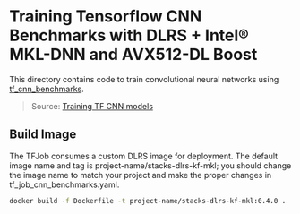 # Training Tensorflow CNN Benchmarks with DLRS + Intel® MKL-DNN and AVX512-DL Boost

This directory contains code to train convolutional neural networks using [tf_cnn_benchmarks](https://github.com/tensorflow/benchmarks/tree/master/scripts/tf_cnn_benchmarks).

> Source: [Training TF CNN models](https://github.com/kubeflow/kubeflow/tree/v0.5-branch/tf-controller-examples/tf-cnn)

## Build Image

The TFJob consumes a custom DLRS image for deployment. The default image name and tag is project-name/stacks-dlrs-kf-mkl; you should change the image name to match your project and make the proper changes in tf_job_cnn_benchmarks.yaml.

```bash
docker build -f Dockerfile -t project-name/stacks-dlrs-kf-mkl:0.4.0 .
```
